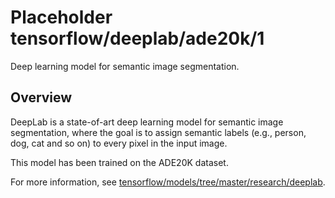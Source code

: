 # Placeholder tensorflow/deeplab/ade20k/1
Deep learning model for semantic image segmentation.

<!-- module-type: image-segmentation -->
<!-- dataset: ADE20K -->

## Overview

DeepLab is a state-of-art deep learning model for semantic image segmentation,
where the goal is to assign semantic labels (e.g., person, dog, cat and so on)
to every pixel in the input image.

This model has been trained on the ADE20K dataset.

For more information, see [tensorflow/models/tree/master/research/deeplab](https://github.com/tensorflow/models/tree/master/research/deeplab).
